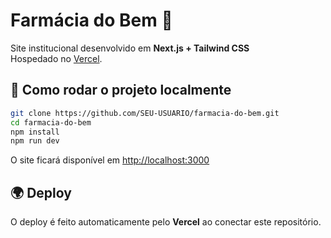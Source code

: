 # Farmácia do Bem 💊

Site institucional desenvolvido em **Next.js + Tailwind CSS**  
Hospedado no [Vercel](https://vercel.com).

## 🚀 Como rodar o projeto localmente

```bash
git clone https://github.com/SEU-USUARIO/farmacia-do-bem.git
cd farmacia-do-bem
npm install
npm run dev
```

O site ficará disponível em [http://localhost:3000](http://localhost:3000)

## 🌍 Deploy
O deploy é feito automaticamente pelo **Vercel** ao conectar este repositório.
